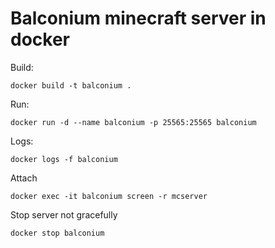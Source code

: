 # Balconium minecraft server in docker

Build:

```
docker build -t balconium .
```

Run:

```
docker run -d --name balconium -p 25565:25565 balconium
```

Logs:
```
docker logs -f balconium
```

Attach

```
docker exec -it balconium screen -r mcserver
```

Stop server not gracefully 

```
docker stop balconium
```